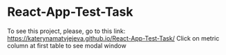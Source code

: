 # React-App-Test-Task
To see this project, please, go to this link: https://katerynamatvjejeva.github.io/React-App-Test-Task/
Click on metric column at first table to see modal window
